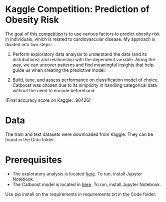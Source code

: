 # Kaggle Competition: Prediction of Obesity Risk
The goal of this [competition](https://www.kaggle.com/competitions/playground-series-s4e2) is to use various factors to predict obesity risk in individuals, which is related to cardiovascular disease. My approach is divided into two steps: 

1. Perform exploratory data analysis to understand the data (and its distributions) and relationship with the dependent variable. Along the way, we can uncover patterns and find meaningful insights that help guide us when creating the predictive model.

2. Build, tune, and assess performance on classification model of choice. Catboost was chosen due to its simplicity in handling categorical data without the need to encode beforehand.

(Final accuracy score on Kaggle: .90426) 

# Data
The train and test datasets were downloaded from Kaggle. They can be found in the Data folder.

# Prerequisites 
- The exploratory analysis is located [here](Code/EDA.ipynb). To run, install Jupyter Notebook. 
- The Catboost model is located in [here](Code/KaggleModels.ipynb). To run, install Jupyter Notebook. 

Use pip install on the requirements in requirements.txt in the Code folder. 

